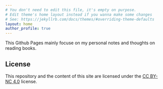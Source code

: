```yaml
---
# You don't need to edit this file, it's empty on purpose.
# Edit theme's home layout instead if you wanna make some changes
# See: https://jekyllrb.com/docs/themes/#overriding-theme-defaults
layout: home
author_profile: true
---
```


This Github Pages mainly focuse on my personal notes and thoughts on reading books.

## License
This repository and the content of this site are licensed under the [CC BY-NC 4.0](LICENSE.md) license.
